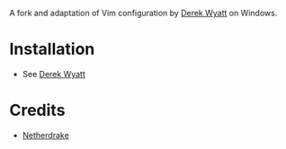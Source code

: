 A fork and adaptation of Vim configuration by [Derek Wyatt](https://github.com/derekwyatt/vim-config) on Windows.

# Installation
- See [Derek Wyatt](https://github.com/derekwyatt/vim-config)

# Credits
- [Netherdrake](https://github.com/Netherdrake/Dotfiles)
